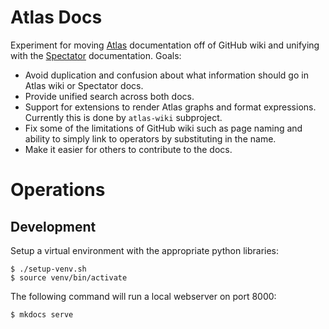 # Atlas Docs

Experiment for moving [Atlas] documentation off of GitHub wiki and unifying with the
[Spectator] documentation. Goals:

* Avoid duplication and confusion about what information should go in Atlas wiki or
  Spectator docs.
* Provide unified search across both docs.
* Support for extensions to render Atlas graphs and format expressions. Currently this
  is done by `atlas-wiki` subproject.
* Fix some of the limitations of GitHub wiki such as page naming and ability to simply
  link to operators by substituting in the name.
* Make it easier for others to contribute to the docs.

[Atlas]: https://github.com/Netflix/atlas/
[Spectator]: https://github.com/Netflix/spectator/

# Operations

## Development

Setup a virtual environment with the appropriate python libraries:

```
$ ./setup-venv.sh
$ source venv/bin/activate
```

The following command will run a local webserver on port 8000:

```
$ mkdocs serve
```

